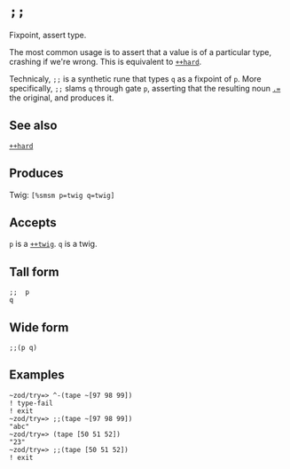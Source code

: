 `;;`
====

Fixpoint, assert type.

The most common usage is to assert that a value is of a
particular type, crashing if we're wrong.  This is equivalent to
[`++hard`]().

Technicaly, `;;` is a synthetic rune that types `q` as a fixpoint
of `p`.  More specifically, `;;` slams `q` through gate `p`,
asserting that the resulting noun [`.=`]() the original, and
produces it.

See also
--------

[`++hard`]()

Produces
--------

Twig: `[%smsm p=twig q=twig]`

Accepts
-------

`p` is a [`++twig`](). `q` is a twig.

Tall form
---------

    ;;  p
    q

Wide form
---------

    ;;(p q)

Examples
--------

    ~zod/try=> ^-(tape ~[97 98 99])
    ! type-fail
    ! exit
    ~zod/try=> ;;(tape ~[97 98 99])
    "abc"
    ~zod/try=> (tape [50 51 52])
    "23"
    ~zod/try=> ;;(tape [50 51 52])
    ! exit
